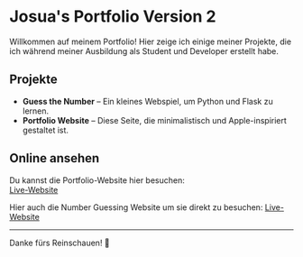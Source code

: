 # Josua's Portfolio Version 2

Willkommen auf meinem Portfolio! Hier zeige ich einige meiner Projekte, die ich während meiner Ausbildung als Student und Developer erstellt habe.

## Projekte

- **Guess the Number** – Ein kleines Webspiel, um Python und Flask zu lernen.
- **Portfolio Website** – Diese Seite, die minimalistisch und Apple-inspiriert gestaltet ist.

## Online ansehen

Du kannst die Portfolio-Website hier besuchen:  
[Live-Website](https://josua-08.github.io/josuaportfolio/)


Hier auch die Number Guessing Website um sie direkt zu besuchen:
[Live-Website](https://josua-08.github.io/josuaportfolio/number_guessing_game.html)

---

Danke fürs Reinschauen! 🚀
